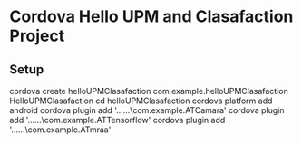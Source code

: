 # Cordova Hello UPM and Clasafaction Project
## Setup
cordova create helloUPMClasafaction com.example.helloUPMClasafaction HelloUPMClasafaction
cd helloUPMClasafaction
cordova platform add android
cordova plugin add '..\..\..\com.example.ATCamara'
cordova plugin add '..\..\..\com.example.ATTensorflow'
cordova plugin add '..\..\..\com.example.ATmraa'